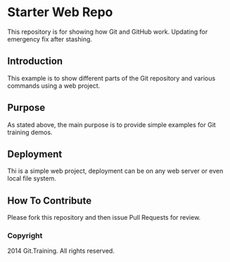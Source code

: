 # Starter Web Repo

This repository is for showing how Git and GitHub work. Updating for
emergency fix after stashing.

## Introduction 

This example is to show different parts of the Git repository
and various commands using a web project.

## Purpose

As stated above, the main purpose is to provide simple examples
for Git training demos.

## Deployment

Thi is a simple web project, deployment can be on any web server
or even local file system.

## How To Contribute

Please fork this repository and then issue Pull Requests for review.

### Copyright

2014 Git.Training. All rights reserved.